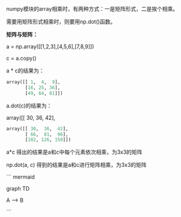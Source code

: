 numpy模块的array相乘时，有两种方式：一是矩阵形式，二是挨个相乘。

需要用矩阵形式相乘时，则要用np.dot\(\)函数。

**矩阵与矩阵：**

a = np.array\(\[\[1,2,3\],\[4,5,6\],\[7,8,9\]\]\)

c = a.copy\(\)

a \* c的结果为：

```py
array([[ 1,  4,  9],
       [16, 25, 36],
       [49, 64, 81]])
```

a.dot\(c\)的结果为：

array\(\[\[ 30,  36,  42\],

```py
array([[ 30,  36,  42],
       [ 66,  81,  96],
       [102, 126, 150]])
```

a\*c 得出的结果是a和c中每个元素依次相乘，为3x3的矩阵

np.dot\(a, c\) 得到的结果是a和c进行矩阵相乘，为3x3的矩阵

\`\`\` mermaid

graph TD

A --&gt; B

\`\`\`

